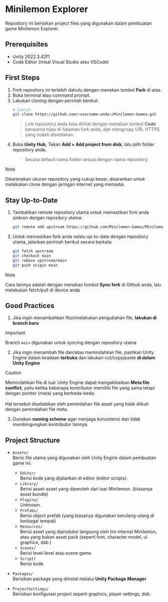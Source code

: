 # Minilemon Explorer
Repository ini berisikan project files yang digunakan dalam pembuatan game Minilemon Explorer.

## Prerequisites
- Unity 2022.3.42f1
- Code Editor (misal Visual Studio atau VSCode)

## First Steps
1. Fork repository ini terlebih dahulu dengan menekan tombol **Fork** di atas.
2. Buka terminal atau command prompt.
3. Lakukan cloning dengan perintah berikut:
    ```sh
    # Contoh
    git clone https://github.com/<username-anda>/Minilemon-Games.git
    ```
    > Link repository anda bisa dilihat dengan menekan tombol **Code** berwarna hijau di halaman fork anda, dan mengcopy URL HTTPS yang sudah disediakan.
4. Buka **Unity Hub**, Tekan **Add > Add project from disk**, lalu pilih folder repository anda.
    > Secara default nama folder sesuai dengan nama repository.
> [!NOTE]
> Dikarenakan ukuran repository yang cukup besar, disarankan untuk melakukan clone dengan jaringan internet yang memadai.

## Stay Up-to-Date
1. Tambahkan remote repository utama untuk memastikan fork anda sinkron dengan repository utama:
    ```sh
    git remote add upstream https://github.com/Minilemon-Games/Minilemon-Games.git
    ```
2. Untuk memastikan fork anda selalu up-to-date dengan repository utama, jalankan perintah berikut secara berkala:
    ```sh
    git fetch upstream
    git checkout main
    git rebase upstream/main
    git push origin main
    ```
> [!NOTE]
> Cara lainnya adalah dengan menekan tombol **Sync fork** di Github anda, lalu melakukan fetch/pull di device anda

## Good Practices
1. Jika ingin menambahkan fitur/melakukan pengubahan file, **lakukan di branch baru**
> [!IMPORTANT]
> Branch `main` digunakan untuk syncing dengan repository utama
2. Jika ingin menambah file dan/atau memindahkan file, pastikan Unity Engine dalam keadaan **terbuka** dan lakukan cut/copy/paste **di dalam Unity Engine**
> [!CAUTION]
> Memindahkan file di luar Unity Engine dapat mengakibatkan **Meta file conflict**, yaitu ketika beberapa kontributor memiliki file yang sama tetapi dengan pointer (meta) yang berbeda-beda.\
> \
> Hal tersebut disebabkan oleh pemindahan file asset yang tidak diikuti dengan pemindahan file meta.
3. Gunakan **naming scheme** agar menjaga konsistensi dan tidak membingungkan kontributor lainnya.

## Project Structure
- `Assets/`\
Berisi file utama yang digunakan oleh Unity Engine dalam pembuatan game ini.
    - `Editor/`\
    Berisi kode yang dijalankan di editor (editor scripts).
    - `Library/`\
    Berisi asset-asset yang diperoleh dari luar Minilemon. (biasanya asset bundle)
    - `Plugins/`\
    Unknown.
    - `Prefabs/`\
    Berisi object prefab (yang biasanya digunakan berulang-ulang di berbagai tempat)
    - `Resources/`\
    Berisi asset yang diproduksi langsung oleh tim internal Minilemon, atau yang bukan asset pack (seperti font, character model, ui graphics, dsb.)
    - `Scenes/`\
    Berisi level-level atau scene game.
    - `Script/`\
    Berisi kode.

- `Packages/`\
Berisikan package yang diinstal melalui **Unity Package Manager**
- `ProjectSettings/`\
Berisikan konfigurasi project seperti graphics, player settings, dsb.